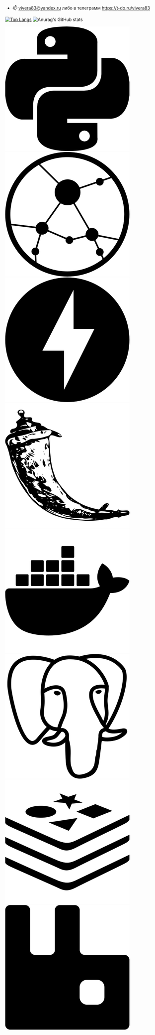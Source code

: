 - 📫 vivera83@yandex.ru либо в телеграмм https://t-do.ru/vivera83 

<!-- [![Anurag's GitHub stats](https://github-readme-stats.vercel.app/api?username=vivera83)](https://github.com/anuraghazra/github-readme-stats) -->
[![Top Langs](https://github-readme-stats.vercel.app/api/top-langs/?username=vivera83&layout=donut&theme=dark&size_weight=0.5&count_weight=0.5&hide=html)](https://github.com/anuraghazra/github-readme-stats)
![Anurag's GitHub stats](https://github-readme-stats.vercel.app/api?username=vivera83&show_icons=true&theme=dark)

![python](src%2Fpython.svg)
![aiohttp.svg](src%2Faiohttp.svg)
![fastapi.svg](src%2Ffastapi.svg)
![flask.svg](src%2Fflask.svg)
![docker.svg](src%2Fdocker.svg)
![postgresql.svg](src%2Fpostgresql.svg)
![redis.svg](src%2Fredis.svg)
![rabbitmq.svg](src%2Frabbitmq.svg)